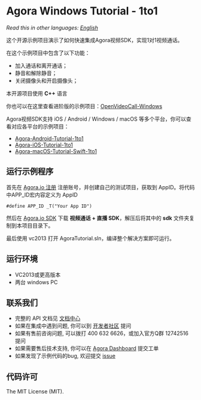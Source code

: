 # Agora Windows Tutorial - 1to1

*Read this in other languages: [English](README.en.md)*

这个开源示例项目演示了如何快速集成Agora视频SDK，实现1对1视频通话。

在这个示例项目中包含了以下功能：

- 加入通话和离开通话；
- 静音和解除静音；
- 关闭摄像头和开启摄像头；

本开源项目使用 **C++** 语言

你也可以在这里查看进阶版的示例项目：[OpenVideoCall-Windows](https://github.com/AgoraIO/OpenVideoCall-Windows)

Agora视频SDK支持 iOS / Android / Windows / macOS 等多个平台，你可以查看对应各平台的示例项目：

- [Agora-Android-Tutorial-1to1](https://github.com/AgoraIO/Agora-Android-Tutorial-1to1)
- [Agora-iOS-Tutorial-1to1](https://github.com/AgoraIO/Agora-iOS-Tutorial-1to1)
- [Agora-macOS-Tutorial-Swift-1to1](https://github.com/AgoraIO/Agora-macOS-Tutorial-Swift-1to1)

## 运行示例程序
首先在 [Agora.io 注册](https://dashboard.agora.io/cn/signup/) 注册账号，并创建自己的测试项目，获取到 AppID。将代码中APP_ID宏内容定义为 AppID

```
#define APP_ID _T("Your App ID")
```

然后在 [Agora.io SDK](https://www.agora.io/cn/blog/download/) 下载 **视频通话 + 直播 SDK**，解压后将其中的 **sdk** 文件夹复制到本项目目录下。

最后使用 vc2013 打开 AgoraTutorial.sln，编译整个解决方案即可运行。

## 运行环境
* VC2013或更高版本
* 两台 windows PC

## 联系我们

- 完整的 API 文档见 [文档中心](https://docs.agora.io/cn/)
- 如果在集成中遇到问题, 你可以到 [开发者社区](https://dev.agora.io/cn/) 提问
- 如果有售前咨询问题, 可以拨打 400 632 6626，或加入官方Q群 12742516 提问
- 如果需要售后技术支持, 你可以在 [Agora Dashboard](https://dashboard.agora.io) 提交工单
- 如果发现了示例代码的bug, 欢迎提交 [issue](https://github.com/AgoraIO/Agora-Windows-Tutorial-1to1/issues)

## 代码许可

The MIT License (MIT).